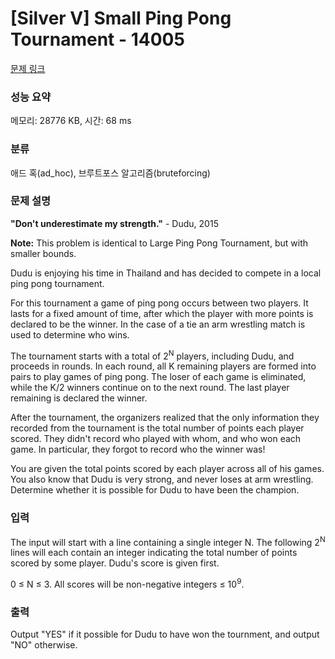 # [Silver V] Small Ping Pong Tournament - 14005 

[문제 링크](https://www.acmicpc.net/problem/14005) 

### 성능 요약

메모리: 28776 KB, 시간: 68 ms

### 분류

애드 혹(ad_hoc), 브루트포스 알고리즘(bruteforcing)

### 문제 설명

<p><strong>"Don't underestimate my strength."</strong> - Dudu, 2015</p>

<p><strong>Note:</strong> This problem is identical to Large Ping Pong Tournament, but with smaller bounds.</p>

<p>Dudu is enjoying his time in Thailand and has decided to compete in a local ping pong tournament.</p>

<p>For this tournament a game of ping pong occurs between two players. It lasts for a fixed amount of time, after which the player with more points is declared to be the winner. In the case of a tie an arm wrestling match is used to determine who wins.</p>

<p>The tournament starts with a total of 2<sup>N</sup> players, including Dudu, and proceeds in rounds. In each round, all K remaining players are formed into pairs to play games of ping pong. The loser of each game is eliminated, while the K/2 winners continue on to the next round. The last player remaining is declared the winner.</p>

<p>After the tournament, the organizers realized that the only information they recorded from the tournament is the total number of points each player scored. They didn't record who played with whom, and who won each game. In particular, they forgot to record who the winner was!</p>

<p>You are given the total points scored by each player across all of his games. You also know that Dudu is very strong, and never loses at arm wrestling. Determine whether it is possible for Dudu to have been the champion.</p>

### 입력 

 <p>The input will start with a line containing a single integer N. The following 2<sup>N</sup> lines will each contain an integer indicating the total number of points scored by some player. Dudu's score is given first.</p>

<p>0 ≤ N ≤ 3. All scores will be non-negative integers ≤ 10<sup>9</sup>.</p>

### 출력 

 <p>Output "YES" if it possible for Dudu to have won the tournment, and output "NO" otherwise.</p>

